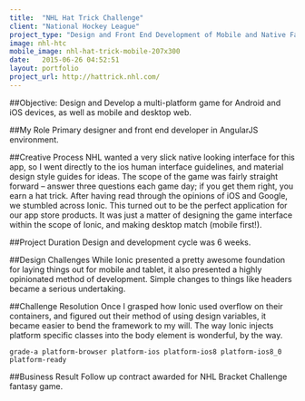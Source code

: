 ```yaml
---
title:  "NHL Hat Trick Challenge"
client: "National Hockey League"
project_type: "Design and Front End Development of Mobile and Native Fantasy Sporting App"
image: nhl-htc
mobile_image: nhl-hat-trick-mobile-207x300
date:   2015-06-26 04:52:51
layout: portfolio
project_url: http://hattrick.nhl.com/
---
```


##Objective: 
Design and Develop a multi-platform game for Android and iOS devices, as well as mobile and desktop web. 

##My Role 
Primary designer and front end developer in AngularJS environment.

##Creative Process 
NHL wanted a very slick native looking interface for this app, so I went directly to the ios human interface guidelines, and material design style guides for ideas. The scope of the game was fairly straight forward – answer three questions each game day; if you get them right, you earn a hat trick. After having read through the opinions of iOS and Google, we stumbled across Ionic. This turned out to be the perfect application for our app store products. It was just a matter of designing the game interface within the scope of Ionic, and making desktop match (mobile first!). 

##Project Duration
Design and development cycle was 6 weeks.

##Design Challenges
While Ionic presented a pretty awesome foundation for laying things out for mobile and tablet, it also presented a highly opinionated method of development. Simple changes to things like headers became a serious undertaking.

##Challenge Resolution
Once I grasped how Ionic used overflow on their containers, and figured out their method of using design variables, it became easier to bend the framework to my will. The way Ionic injects platform specific classes into the body element is wonderful, by the way. 

`grade-a platform-browser platform-ios platform-ios8 platform-ios8_0 platform-ready`

##Business Result
Follow up contract awarded for NHL Bracket Challenge fantasy game.